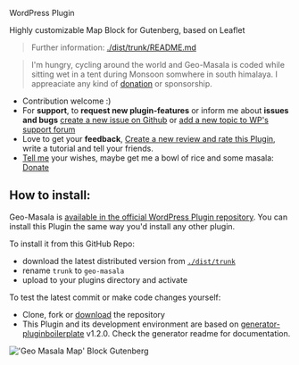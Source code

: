 WordPress Plugin

Highly customizable Map Block for Gutenberg, based on Leaflet

> Further information: [./dist/trunk/README.md](https://github.com/jhotadhari/geo-masala/tree/master/dist/trunk)

> I'm hungry, cycling around the world and Geo-Masala is coded while sitting wet in a tent during Monsoon somwhere in south himalaya. I appreaciate any kind of [donation](http://waterproof-webdesign.info/donate) or sponsorship.

* Contribution welcome :)
* For **support**, to **request new plugin-features** or inform me about **issues and bugs** [create a new issue on Github](https://github.com/jhotadhari/geo-masala/issues/new) or [add a new topic to WP's support forum](https://wordpress.org/support/plugin/geo-masala)
* Love to get your **feedback**, [Create a new review and rate this Plugin](https://wordpress.org/support/plugin/geo-masala/reviews/#new-post), write a tutorial and tell your friends.
* [Tell me](https://waterproof-webdesign.info/en/#contact) your wishes, maybe get me a bowl of rice and some masala: [Donate](http://waterproof-webdesign.info/donate)


## How to install:

Geo-Masala is [available in the official WordPress Plugin repository](https://wordpress.org/plugins/geo-masala/). You can install this Plugin the same way you'd install any other plugin.

To install it from this GitHub Repo:

- download the latest distributed version from [```./dist/trunk```](https://github.com/jhotadhari/geo-masala/tree/master/dist/trunk)
- rename ```trunk``` to ```geo-masala```
- upload to your plugins directory and activate

To test the latest commit or make code changes yourself:

- Clone, fork or [download](https://github.com/jhotadhari/geo-masala/archive/master.zip) the repository
- This Plugin and its development environment are based on [generator-pluginboilerplate](https://www.npmjs.com/package/generator-pluginboilerplate) v1.2.0. Check the generator readme for documentation.

!['Geo Masala Map' Block Gutenberg](/src/readme/20180628_geo-masala_500_web.gif)